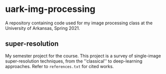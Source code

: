 # uark-img-processing
A repository containing code used for my image processing class at the University of Arkansas, Spring 2021.

## super-resolution
My semester project for the course. This project is a survey of single-image super-resolution techniques, from the ''classical'' to deep-learning approaches. Refer to `references.txt` for cited works.

